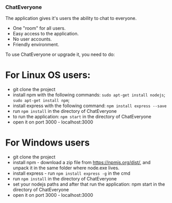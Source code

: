 ### ChatEveryone

The application gives it's users the ability to chat to everyone.
* One "room" for all users.
* Easy access to the application.
* No user accounts.
* Friendly environment.

To use ChatEveryone or upgrade it, you need to do:
# For Linux OS users:
* git clone the project
* install npm with the following commands: `sudo apt-get install nodejs`; `sudo apt-get install npm`;
* install express with the following command: `npm install express --save`
* run `npm install` in the directory of ChatEveryone
* to run the application: `npm start` in the directory of ChatEveryone
* open it on port 3000 - localhost:3000
# For Windows users
* git clone the project
* install npm - download a zip file from https://npmjs.org/dist/, and unpack it in the same folder where node.exe lives.
* install express - run `npm install express -g` in the cmd
* run `npm install` in the directory of ChatEveryone
* set your nodejs paths and after that run the application: npm start in the directory of ChatEveryone
* open it on port 3000 - localhost:3000 
